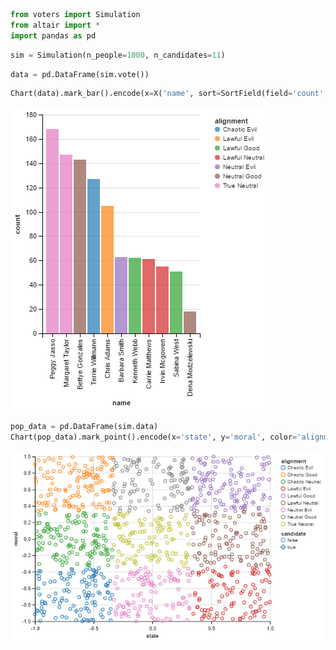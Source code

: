 

```python
from voters import Simulation
from altair import *
import pandas as pd
```


```python
sim = Simulation(n_people=1000, n_candidates=11)
```


```python
data = pd.DataFrame(sim.vote())
```


```python
Chart(data).mark_bar().encode(x=X('name', sort=SortField(field='count', order='descending', op='sum')), y='count', color='alignment')
```


<div class="vega-embed" id="9a106cb9-17e2-4fc7-bb1c-246f30b00dc1"></div>

<style>
.vega-embed svg, .vega-embed canvas {
  border: 1px dotted gray;
}

.vega-embed .vega-actions a {
  margin-right: 6px;
}
</style>






![png](output_3_2.png)



```python
pop_data = pd.DataFrame(sim.data)
Chart(pop_data).mark_point().encode(x='state', y='moral', color='alignment', shape='candidate')
```


<div class="vega-embed" id="3ae1194a-631a-4de0-a01b-c5e5a4d87e81"></div>

<style>
.vega-embed svg, .vega-embed canvas {
  border: 1px dotted gray;
}

.vega-embed .vega-actions a {
  margin-right: 6px;
}
</style>






![png](output_4_2.png)


